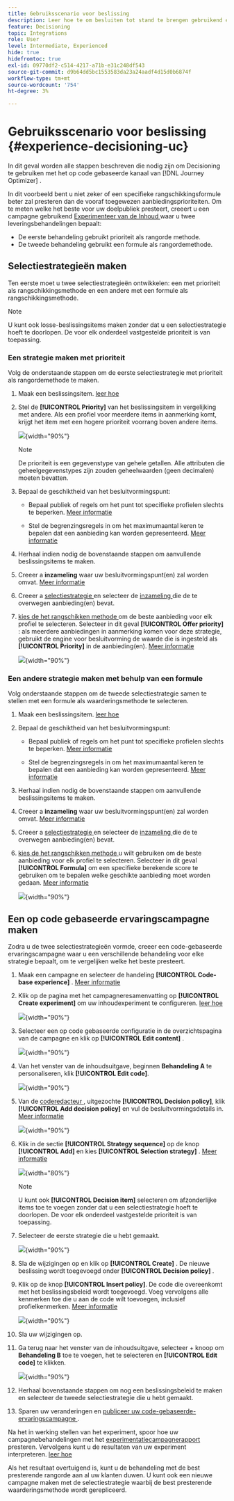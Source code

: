 ```yaml
---
title: Gebruiksscenario voor beslissing
description: Leer hoe te om besluiten tot stand te brengen gebruikend experimenten met het op code-gebaseerde kanaal
feature: Decisioning
topic: Integrations
role: User
level: Intermediate, Experienced
hide: true
hidefromtoc: true
exl-id: 09770df2-c514-4217-a71b-e31c248df543
source-git-commit: d9b64dd5bc1553583da23a24aadf4d15d0b6874f
workflow-type: tm+mt
source-wordcount: '754'
ht-degree: 3%

---
```


# Gebruiksscenario voor beslissing {#experience-decisioning-uc}

In dit geval worden alle stappen beschreven die nodig zijn om Decisioning te gebruiken met het op code gebaseerde kanaal van [!DNL Journey Optimizer] .

In dit voorbeeld bent u niet zeker of een specifieke rangschikkingsformule beter zal presteren dan de vooraf toegewezen aanbiedingsprioriteiten. Om te meten welke het beste voor uw doelpubliek presteert, creeert u een campagne gebruikend [ Experimenteer van de Inhoud ](../content-management/content-experiment.md) waar u twee leveringsbehandelingen bepaalt:

* De eerste behandeling gebruikt prioriteit als rangorde methode.
* De tweede behandeling gebruikt een formule als rangordemethode.

## Selectiestrategieën maken

Ten eerste moet u twee selectiestrategieën ontwikkelen: een met prioriteit als rangschikkingsmethode en een andere met een formule als rangschikkingsmethode.

>[!NOTE]
>
>U kunt ook losse-beslissingsitems maken zonder dat u een selectiestrategie hoeft te doorlopen. De voor elk onderdeel vastgestelde prioriteit is van toepassing.

### Een strategie maken met prioriteit

Volg de onderstaande stappen om de eerste selectiestrategie met prioriteit als rangordemethode te maken.

1. Maak een beslissingsitem. [ leer hoe ](items.md)

1. Stel de **[!UICONTROL Priority]** van het beslissingsitem in vergelijking met andere. Als een profiel voor meerdere items in aanmerking komt, krijgt het item met een hogere prioriteit voorrang boven andere items.

   ![](assets/exd-uc-item-priority.png){width="90%"}

   >[!NOTE]
   >
   >De prioriteit is een gegevenstype van gehele getallen. Alle attributen die geheelgegevenstypes zijn zouden geheelwaarden (geen decimalen) moeten bevatten.

1. Bepaal de geschiktheid van het besluitvormingspunt:

   * Bepaal publiek of regels om het punt tot specifieke profielen slechts te beperken. [Meer informatie](items.md#eligibility)

   * Stel de begrenzingsregels in om het maximumaantal keren te bepalen dat een aanbieding kan worden gepresenteerd. [Meer informatie](items.md#capping)

1. Herhaal indien nodig de bovenstaande stappen om aanvullende beslissingsitems te maken.

1. Creeer a **inzameling** waar uw besluitvormingspunt(en) zal worden omvat. [Meer informatie](collections.md)

1. Creeer a [ selectiestrategie ](selection-strategies.md#create-selection-strategy) en selecteer de [ inzameling ](collections.md) die de te overwegen aanbieding(en) bevat.

1. [ kies de het rangschikken methode ](#select-ranking-method) om de beste aanbieding voor elk profiel te selecteren. Selecteer in dit geval **[!UICONTROL Offer priority]** : als meerdere aanbiedingen in aanmerking komen voor deze strategie, gebruikt de engine voor besluitvorming de waarde die is ingesteld als **[!UICONTROL Priority]** in de aanbieding(en). [Meer informatie](selection-strategies.md#offer-priority)

   ![](assets/exd-uc-strategy-priority.png){width="90%"}

### Een andere strategie maken met behulp van een formule

Volg onderstaande stappen om de tweede selectiestrategie samen te stellen met een formule als waarderingsmethode te selecteren.

1. Maak een beslissingsitem. [ leer hoe ](items.md)

   <!--Do you need to set the same **[!UICONTROL Priority]** as for the first decision item, or it won't be considered at all?-->

1. Bepaal de geschiktheid van het besluitvormingspunt:

   * Bepaal publiek of regels om het punt tot specifieke profielen slechts te beperken. [Meer informatie](items.md#eligibility)

   * Stel de begrenzingsregels in om het maximumaantal keren te bepalen dat een aanbieding kan worden gepresenteerd. [Meer informatie](items.md#capping)

1. Herhaal indien nodig de bovenstaande stappen om aanvullende beslissingsitems te maken.

1. Creeer a **inzameling** waar uw besluitvormingspunt(en) zal worden omvat. [Meer informatie](collections.md)

1. Creeer a [ selectiestrategie ](selection-strategies.md#create-selection-strategy) en selecteer de [ inzameling ](collections.md) die de te overwegen aanbieding(en) bevat.

1. [ kies de het rangschikken methode ](#select-ranking-method) u wilt gebruiken om de beste aanbieding voor elk profiel te selecteren. Selecteer in dit geval **[!UICONTROL Formula]** om een specifieke berekende score te gebruiken om te bepalen welke geschikte aanbieding moet worden gedaan. [Meer informatie](selection-strategies.md#ranking-formula)

   ![](assets/exd-uc-strategy-formula.png){width="90%"}

## Een op code gebaseerde ervaringscampagne maken

<!--To present the best dynamic offer and experience to your visitors on your website or mobile app, add a decision policy to a code-based campaign.

Define two delivery treatments each containing a different decision policy.-->

Zodra u de twee selectiestrategieën vormde, creeer een code-gebaseerde ervaringscampagne waar u een verschillende behandeling voor elke strategie bepaalt, om te vergelijken welke het beste presteert.

1. Maak een campagne en selecteer de handeling **[!UICONTROL Code-base experience]** . [Meer informatie](../code-based/create-code-based.md)

1. Klik op de pagina met het campagneresamenvatting op **[!UICONTROL Create experiment]** om uw inhoudexperiment te configureren. [ leer hoe ](../content-management/content-experiment.md)

   ![](assets/exd-uc-create-experiment.png){width="90%"}

1. Selecteer een op code gebaseerde configuratie in de overzichtspagina van de campagne en klik op **[!UICONTROL Edit content]** .

   ![](assets/exd-uc-edit-cbe-content.png){width="90%"}

1. Van het venster van de inhoudsuitgave, beginnen **Behandeling A** te personaliseren, klik **[!UICONTROL Edit code]**.

   ![](assets/exd-uc-experiment-treatment-a.png){width="90%"}

1. Van de [ coderedacteur ](../code-based/create-code-based.md#edit-code), uitgezochte **[!UICONTROL Decision policy]**, klik **[!UICONTROL Add decision policy]** en vul de besluitvormingsdetails in. [Meer informatie](create-decision.md#add)

   ![](assets/decision-code-based-create.png){width="90%"}

1. Klik in de sectie **[!UICONTROL Strategy sequence]** op de knop **[!UICONTROL Add]** en kies **[!UICONTROL Selection strategy]** . [Meer informatie](create-decision.md#select)

   ![](assets/decision-code-based-strategy-sequence.png){width="80%"}

   >[!NOTE]
   >
   >U kunt ook **[!UICONTROL Decision item]** selecteren om afzonderlijke items toe te voegen zonder dat u een selectiestrategie hoeft te doorlopen. De voor elk onderdeel vastgestelde prioriteit is van toepassing.

1. Selecteer de eerste strategie die u hebt gemaakt.

   ![](assets/exd-uc-experiment-strategy-priority.png){width="90%"}

1. Sla de wijzigingen op en klik op **[!UICONTROL Create]** . De nieuwe beslissing wordt toegevoegd onder **[!UICONTROL Decision policy]** .

1. Klik op de knop **[!UICONTROL Insert policy]**. De code die overeenkomt met het beslissingsbeleid wordt toegevoegd. Voeg vervolgens alle kenmerken toe die u aan de code wilt toevoegen, inclusief profielkenmerken. [Meer informatie](create-decision.md#use-decision-policy)

   ![](assets/exd-uc-experiment-insert-policy.png){width="90%"}

1. Sla uw wijzigingen op.

1. Ga terug naar het venster van de inhoudsuitgave, selecteer + knoop om **Behandeling B** toe te voegen, het te selecteren en **[!UICONTROL Edit code]** te klikken.

   ![](assets/exd-uc-experiment-treatment-b.png){width="90%"}

1. Herhaal bovenstaande stappen om nog een beslissingsbeleid te maken en selecteer de tweede selectiestrategie die u hebt gemaakt. <!--Do you need to create exactly the same content to compare only the ranking method?-->

1. Sparen uw veranderingen en [ publiceer uw code-gebaseerde-ervaringscampagne ](../code-based/publish-code-based.md).

Na het in werking stellen van het experiment, spoor hoe uw campagnebehandelingen met het [ experimentatiecampagnerapport ](../reports/campaign-global-report-cja-experimentation.md) presteren.<!-- and [report on decisioning](cja-reporting.md).--> Vervolgens kunt u de resultaten van uw experiment interpreteren. [ leer hoe ](../content-management/get-started-experiment.md#interpret-results)

Als het resultaat overtuigend is, kunt u de behandeling met de best presterende rangorde aan al uw klanten duwen. U kunt ook een nieuwe campagne maken met de selectiestrategie waarbij de best presterende waarderingsmethode wordt gerepliceerd.